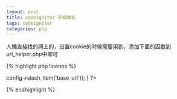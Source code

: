```yaml
---
layout: post
title: codeigniter 获取域名
tags: codeigniter
categories: php
---
```

人懒直接找的网上的，设置cookie的时候需要用到，添加下面的函数到url_helper.php中即可

{% highlight php linenos %}
<?php
/**
 * Get domain
 *
 * Return the domain name only based on the "base_url" item from your config file.
 *
 * @access    public
 * @return    string
 */    

function getDomain()
{
    $CI =& get_instance();
    return preg_replace("/^[\w]{2,6}:\/\/([\w\d\.\-]+).*$/","$1", $CI->config->slash_item('base_url'));
}
?>
{% endhighlight %}

